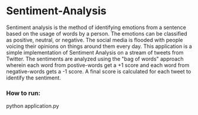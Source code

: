 # Sentiment-Analysis

Sentiment analysis is the method of identifying emotions from a sentence based on the usage of words by a person. The
emotions can be classified as positive, neutral, or negative. The social media is flooded with people voicing their opinions
on things around them every day. This application is a simple implementation of Sentiment Analysis on a stream of tweets from Twitter. The sentiments are analyzed using the "bag of words" approach wherein each word from postive-words get a +1 score and each word from negative-words gets a -1 score. A final score is calculated for
each tweet to identify the sentiment.

### How to run:
python application.py
